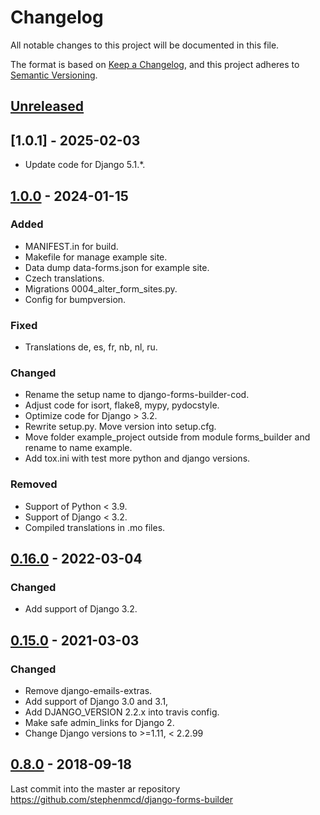 # Changelog

All notable changes to this project will be documented in this file.

The format is based on [Keep a Changelog](https://keepachangelog.com/en/1.0.0/),
and this project adheres to [Semantic Versioning](https://semver.org/spec/v2.0.0.html).

## [Unreleased]

## [1.0.1] - 2025-02-03

- Update code for Django 5.1.*.

## [1.0.0] - 2024-01-15

### Added

- MANIFEST.in for build.
- Makefile for manage example site.
- Data dump data-forms.json for example site.
- Czech translations.
- Migrations 0004_alter_form_sites.py.
- Config for bumpversion.

### Fixed

- Translations de, es, fr, nb, nl, ru.

### Changed

- Rename the setup name to django-forms-builder-cod.
- Adjust code for isort, flake8, mypy, pydocstyle.
- Optimize code for Django > 3.2.
- Rewrite setup.py. Move version into setup.cfg.
- Move folder example_project outside from module forms_builder and rename to name example.
- Add tox.ini with test more python and django versions.

### Removed

- Support of Python < 3.9.
- Support of Django < 3.2.
- Compiled translations in .mo files.


## [0.16.0] - 2022-03-04

### Changed

- Add support of Django 3.2.

## [0.15.0] - 2021-03-03

### Changed

- Remove django-emails-extras.
- Add support of Django 3.0 and 3.1,
- Add DJANGO_VERSION 2.2.x into travis config.
- Make safe admin_links for Django 2.
- Change Django versions to >=1.11, < 2.2.99

## [0.8.0] - 2018-09-18

Last commit into the master ar repository https://github.com/stephenmcd/django-forms-builder


[Unreleased]: https://github.com/CZ-NIC/django-forms-builder/compare/1.0.0...master
[1.0.0]: https://github.com/CZ-NIC/django-forms-builder/compare/0.16.0...1.0.0
[0.16.0]: https://github.com/CZ-NIC/django-forms-builder/compare/0.15.0...0.16.0
[0.15.0]: https://github.com/CZ-NIC/django-forms-builder/compare/0.8.0...0.15.0
[0.8.0]: https://github.com/CZ-NIC/django-forms-builder/compare/0.7.15...0.8.0
[0.7.15]: https://github.com/stephenmcd/django-forms-builder/releases/tag/0.7.15
